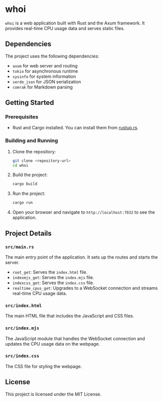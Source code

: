 # whoi

`whoi` is a web application built with Rust and the Axum framework. It provides real-time CPU usage data and serves static files.


## Dependencies

The project uses the following dependencies:

- `axum` for web server and routing
- `tokio` for asynchronous runtime
- `sysinfo` for system information
- `serde_json` for JSON serialization
- `comrak` for Markdown parsing

## Getting Started

### Prerequisites

- Rust and Cargo installed. You can install them from [rustup.rs](https://rustup.rs/).

### Building and Running

1. Clone the repository:

    ```sh
    git clone <repository-url>
    cd whoi
    ```

2. Build the project:

    ```sh
    cargo build
    ```

3. Run the project:

    ```sh
    cargo run
    ```

4. Open your browser and navigate to `http://localhost:7032` to see the application.

## Project Details

### `src/main.rs`

The main entry point of the application. It sets up the routes and starts the server.

- `root_get`: Serves the `index.html` file.
- `indexmjs_get`: Serves the `index.mjs` file.
- `indexcss_get`: Serves the `index.css` file.
- `realtime_cpus_get`: Upgrades to a WebSocket connection and streams real-time CPU usage data.

### `src/index.html`

The main HTML file that includes the JavaScript and CSS files.

### `src/index.mjs`

The JavaScript module that handles the WebSocket connection and updates the CPU usage data on the webpage.

### `src/index.css`

The CSS file for styling the webpage.

## License

This project is licensed under the MIT License.
